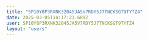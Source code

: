 ```yaml
---
title: "SP10Y8P3RXNK32045JA5V7RDY5J7TNCKSGT9TYTZ4"
date: 2025-03-05T14:17:23.689Z
user: SP10Y8P3RXNK32045JA5V7RDY5J7TNCKSGT9TYTZ4
layout: "users"
---
```

    